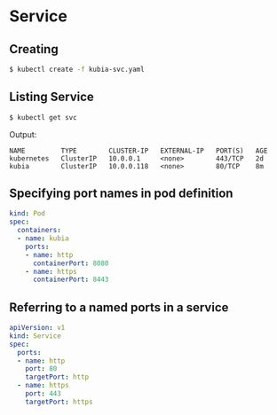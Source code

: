 # Service

## Creating

```bash
$ kubectl create -f kubia-svc.yaml
```

## Listing Service

```bash
$ kubectl get svc
```

Output:

```
NAME         TYPE        CLUSTER-IP   EXTERNAL-IP   PORT(S)   AGE
kubernetes   ClusterIP   10.0.0.1     <none>        443/TCP   2d
kubia        ClusterIP   10.0.0.118   <none>        80/TCP    8m
```

## Specifying port names in pod definition

```yaml
kind: Pod
spec:
  containers:
  - name: kubia
    ports:
    - name: http
      containerPort: 8080
    - name: https
      containerPort: 8443
```

## Referring to a named ports in a service

```yaml
apiVersion: v1
kind: Service
spec:
  ports:
  - name: http
    port: 80
    targetPort: http
  - name: https
    port: 443
    targetPort: https
```
